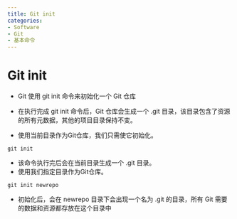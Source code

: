 ```yaml
---
title: Git init
categories:
- Software
- Git
- 基本命令
---
```

# Git init

- Git 使用 git init 命令来初始化一个 Git 仓库
- 在执行完成 git init 命令后，Git 仓库会生成一个 .git 目录，该目录包含了资源的所有元数据，其他的项目目录保持不变。

- 使用当前目录作为Git仓库，我们只需使它初始化。

```shell
git init
```

- 该命令执行完后会在当前目录生成一个 .git 目录。
- 使用我们指定目录作为Git仓库。

```shell
git init newrepo
```

- 初始化后，会在 newrepo 目录下会出现一个名为 .git 的目录，所有 Git 需要的数据和资源都存放在这个目录中
